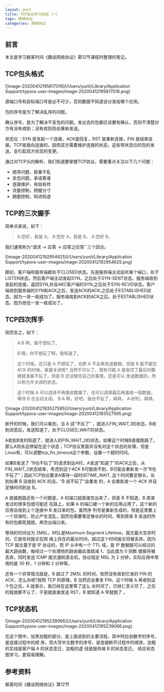 ```yaml
---
layout: post
title: TCP协议学习总结（一）
tags: 网络协议
categories: 网络协议
---
```


## 前言

本文是学习极客时间《趣谈网络协议》第12节课程时整理的笔记。

## TCP包头格式

![image-20200412195617016](/Users/yunli/Library/Application Support/typora-user-images/image-20200412195617016.png)

源端口号和目标端口号是必不可少，否则数据不知道该分发给哪个应用。

包的序号是为了解决乱序的问题。

确认序号，是为了解决不丢包的问题。发出去的包都应该要有确认，否则不清楚对方有没有收到；没有收到则会重新发送。

状态位：SYN 是发起一个连接，ACK是回复，RST 是重新连接，FIN 是结束连接。TCP是面向连接的，因而双方需要维护连接的状态，这些带状态位的包的发送，会引起双方状态的变更。

通过对TCP头的解析，我们知道要掌握TCP协议，需要重点关注以下几个问题：

- 顺序问题，稳重不乱
- 丢包问题，承诺靠谱
- 连接维护，有始有终
- 流量控制，把握分寸
- 拥塞控制，知进知退



## TCP的三次握手

简单点来说，如下：

> A:您好，我是 A。
> B:您好 A，我是 B。
> A:您好 B。 

我们通常称为“请求 -> 应答 -> 应答之应答” 三个回合。

![image-20200412192954625](/Users/yunli/Library/Application Support/typora-user-images/image-20200412192954625.png)

期初，客户端和服务端都处于CLOSED状态。先是服务端主动监听某个端口，处于LISTEN状态。然后客户端主动发起SYN，之后处于SYN-SENT状态。服务端收到发起的连接，返回SYN,并且AKC客户端的SYN,之后处于SYN-RCVD状态。客户端收到服务端的SYN和ACK之后，发送ACK的ACK,之后处于ESTABLISHED状态，因为一发一收成功了。服务端收到ACK的ACK之后，处于ESTABLISHED状态，因为他也一发一收成功了。



## TCP四次挥手

简而言之，如下：

> A:B 啊，我不想玩了。 
>
> B:哦，你不想玩了啊，我知道了。 
>
> 这个时候，还只是 A 不想玩了，也即 A 不会再发送数据，但是 B 能不能在 ACK 的时候，直接关闭呢? 当然不可以了，很有可能 A 是发完了最后的数据就准备不玩了，但是 B 还没做完自己的事情，还是可以 发送数据的，所以称为半关闭的状态。 
>
> 这个时候 A 可以选择不再接收数据了，也可以选择最后再接收一段数据，等待 B 也主动关闭。 B:A 啊，好吧，我也不玩了，拜拜。
> A:好的，拜拜。 

![image-20200412193527595](/Users/yunli/Library/Application Support/typora-user-images/image-20200412193527595.png)

断开的时候，我们可以看到，当 A 说“不玩了” ，就进入FIN_WAIT_1的状态，B收到消息后，发送知道了，处于CLOSED_WAIT的状态。

A收到B发的知道了，就进入的FIN_WAIT_2的状态，如果这个时候B直接跑路了，那么A则永远停留在这个状态；TCP协议里面并没有对这个状态的处理，但是Linux有，可以调整tcp_fin_timeout这个参数，设置一个超时时间。

如果B发送了 “B也不玩了”的请求到达A时，A发送“知道了”的ACK之后，从FIN_WAIT_2状态结束，考虑到这个ACK B可能收不到，B可能会重新发一次“B也不玩了”；因此TCP协议要求A等待一段时间TIME_WAIT, 这个时间要足够长，长到如果 B 没收到 ACK 的话，“B 说不玩了”会重发 的，A 会重新发一个 ACK 并且足够时间到达 B。 

A 直接跑路还有一个问题是，A 的端口就直接空出来了，但是 B 不知道，B 原来发过的很多包很可能还 在路上，如果 A 的端口被一个新的应用占用了，这个新的应用会收到上个连接中 B 发过来的包，虽然序 列号是重新生成的，但是这里要上一个双保险，防止产生混乱，因而也需要等足够长的时间，等到原来 B 发送的所有的包都死翘翘，再空出端口来。 

等待的时间设为 2MSL，MSL是Maximum Segment Lifetime，报文最大生存时间，它是任何报文在网 络上存在的最长时间，超过这个时间报文将被丢弃。因为 TCP 报文基于是 IP 协议的，而 IP 头中有一个 TTL 域，是 IP 数据报可以经过的最大路由数，每经过一个处理他的路由器此值就减 1，当此值为 0 则数 据报将被丢弃，同时发送 ICMP 报文通知源主机。协议规定 MSL 为 2 分钟，实际应用中常用的是 30 秒，1 分钟和 2 分钟等。 

还有一个异常情况就是，B 超过了 2MSL 的时间，依然没有收到它发的 FIN 的 ACK，怎么办呢?按照 TCP 的原理，B 当然还会重发 FIN，这个时候 A 再收到这个包之后，A 就表示，我已经在这里等了这么 长时间了，已经仁至义尽了，之后的我就都不认了，于是就直接发送 RST，B 就知道 A 早就跑了 。



## TCP状态机

![image-20200412195239066](/Users/yunli/Library/Application Support/typora-user-images/image-20200412195239066.png)

在这个图中，加黑加粗的部分，是上面说到的主要流程，其中阿拉伯数字的序号，是连接过程中的顺 序，而大写中文数字的序号，是连接断开过程中的顺序。加粗的实线是客户端 A 的状态变迁，加粗的虚 线是服务端 B 的状态变迁。 结合状态图学习，更容易理解。

## 参考资料

极客时间《趣谈网络协议》第12节